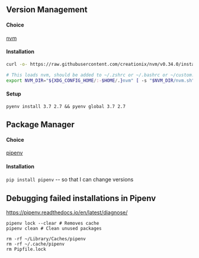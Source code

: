 ## Version Management
#### Choice
[nvm](https://github.com/creationix/nvm)

#### Installation
```bash
curl -o- https://raw.githubusercontent.com/creationix/nvm/v0.34.0/install.sh | bash

# This loads nvm, should be added to ~/.zshrc or ~/.bashrc or ~/custom.zsh
export NVM_DIR="${XDG_CONFIG_HOME/:-$HOME/.}nvm" [ -s "$NVM_DIR/nvm.sh" ] && \. "$NVM_DIR/nvm.sh" 
```

#### Setup
`pyenv install 3.7 2.7 && pyenv global 3.7 2.7`

## Package Manager
#### Choice
[pipenv](https://github.com/pypa/pipenv)

#### Installation
`pip install pipenv` -- so that I can change versions

## Debugging failed installations in Pipenv
https://pipenv.readthedocs.io/en/latest/diagnose/

```pipenv --rm # Deletes the virtualenv
pipenv lock --clear # Removes cache
pipenv clean # Clean unused packages

rm -rf ~/Library/Caches/pipenv
rm -rf ~/.cache/pipenv
rm Pipfile.lock
```
